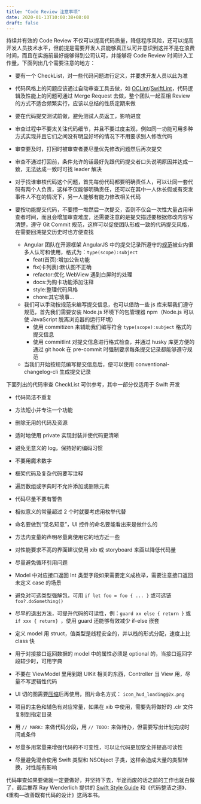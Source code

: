 ```yaml
---
title: "Code Review 注意事项"
date: 2020-01-13T10:00:38+08:00
draft: false
---
```


持续并有效的 Code Review 不仅可以提高代码质量，降低程序风险，还可以提高开发人员技术水平，但前提是需要开发人员能够真正认可并意识到这并不是在浪费时间，而且在实施前最好能够得到公司认可，并能够将 Code Review 时间计入工作量，下面列出几个需要注意的地方：

- 要有一个 CheckList，对一些代码问题进行定义，并要求开发人员以此为准

- 代码风格上的问题应该通过自动审查工具去做，如 [OCLint](https://github.com/oclint/oclint)/[SwiftLint](https://github.com/realm/SwiftLint)，代码逻辑及性能上的问题可通过 Merge Request 去做，整个团队一起互相 Review 的方式不适合频繁实行，应该以总结的性质定期来做

- 要在代码提交测试前做，避免测试人员返工，影响进度

- 审查过程中不要太关注代码细节，并且不要过度主观，例如同一功能可用多种方式实现并且它们之间没有明显好坏的情况下不用要求别人修改代码

- 审查要及时，打回时被审查者要尽量优先修改问题然后再次提交

- 审查不通过打回前，条件允许的话最好先跟代码提交者口头说明原因并达成一致，无法达成一致时可找 leader 解决

- 对于找谁审核代码这个问题，首先每份代码都要明确责任人，可以让同一套代码有两个人负责，这样不仅能够明确责任，还可以在其中一人休长假或有突发事件人不在的情况下，另一人能够有能力修改相关代码

- 要按功能提交代码，不要攒一堆然后一次提交，否则不仅会一次性大量占用审查者时间，而且会增加审查难度，还需要注意的是提交描述要根据修改内容写清楚，遵守 Git Commit 规范，这样可以促使团队形成一致的代码提交风格，在需要回溯提交历史时也方便查找
    - Angular 团队在开源框架 AngularJS 中的提交记录所遵守的[规范](https://github.com/angular/angular.js/blob/master/DEVELOPERS.md#-git-commit-guidelines)被业内很多人认可和使用，格式为：`type(scope):subject`
        - feat(首页):增加公告功能
        - fix(卡列表):默认图不正确
        - refactor:优化 WebView 遇到白屏时的处理
        - docs:为购卡功能添加注释
        - style:整理代码风格
        - chore:其它琐事...
    - 我们可以手动按规范来编写提交信息，也可以借助一些 js 库来帮我们遵守规范，首先我们需要安装 Node.js 环境下的包管理器 npm（Node.js 可以使 JavaScript 脱离浏览器的运行环境）
        - 使用 commitizen 来辅助我们编写符合 `type(scope):subject` 格式的提交信息
        - 使用 commitlint 对提交信息进行格式检查，并通过 husky 库更方便的通过 git hook 在 pre-commit 时强制要求每条提交记录都能够遵守规范
    - 当我们开始按规范编写提交信息后，便可以使用 conventional-changelog-cli 生成提交记录

下面列出的代码审查 CheckList 可供参考，其中一部分仅适用于 Swift 开发

- 代码简洁不重复

- 方法短小并专注一个功能

- 删除无用的代码及资源

- 适时地使用 private 实现封装并使代码更清晰

- 避免无意义的 log，保持好的编码习惯

- 不要用魔术数字

- 框架代码及复杂代码要写注释

- 遍历数组或字典时不允许添加或删除元素

- 代码尽量不要有警告

- 相似意义的常量超过 2 个时就要考虑用枚举代替

- 命名要做到“见名知意”，UI 控件的命名要能看出来是做什么的

- 方法内变量的声明尽量离使用它的地方近一些

- 对性能要求不高的界面建议使用 xib 或 storyboard 来画以降低代码量

- 尽量避免循环引用问题

- Model 中对应接口返回 Int 类型字段如果需要定义成枚举，需要注意接口返回未定义 case 的场景

- 避免对可选类型强解包，可用 `if let foo = foo { ... }` 或可选链 `foo?.doSomething()`

- 尽早的退出方法，可提升代码的可读性，例：`guard xx else { return }` 或 `if xxx { return} `，使用 guard 还能够有效减少 if-else 嵌套 

- 定义 model 用 struct，值类型是线程安全的，并以栈的形式分配，速度上比 class 快

- 用于对接接口返回数据的 model 中的属性必须是 optional 的，当接口返回字段较少时，可用字典

- 不要在 ViewModel 里用到跟 UIKit 相关的东西，Controller 当 View 用，尽量不写逻辑性代码

- UI 切的图需要[压缩](https://tinypng.com)后再使用，图片命名方式：
`icon_hud_loading@2x.png`

- 项目的主色和辅色有对应常量，如果在 xib 中使用，需要先将做好的 .clr 文件复制到指定目录

- 用 `// MARK:` 来做代码分段，用 `// TODO:` 来做待办，但需要写出计划完成时间或条件

- 尽量多用常量来增强代码的不可变性，可以让代码更加安全并提高可读性

- 尽量避免混合使用 Swift 类型和 NSObject 子类，这样会造成大量的类型转换，对性能有影响

代码审查如果要做就一定要做好，并坚持下去，半途而废的话之前的工作也就白做了，最后推荐 Ray Wenderlich 提供的 [Swift Style Guide](https://github.com/raywenderlich/swift-style-guide) 和《代码整洁之道》、《重构—改善既有代码的设计》这两本书。





